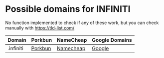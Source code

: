 # Possible domains for INFINITI

No function implemented to check if any of these work, but you can check manually with https://tld-list.com/

| Domain | Porkbun | NameCheap | Google Domains |
|---|---|---|---|
| .infiniti | [Porkbun](https://porkbun.com/checkout/search?prb=e814663da1&tlds=&idnLanguage=&search=search&q=.infiniti) | [Namecheap](https://www.namecheap.com/domains/registration/results/?domain=.infiniti) | [Google](https://domains.google.com/registrar/search?searchTerm=.infiniti) |
